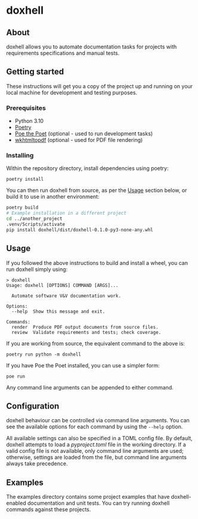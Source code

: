 # doxhell

## About

doxhell allows you to automate documentation tasks for projects with requirements
specifications and manual tests.

## Getting started

These instructions will get you a copy of the project up and running on your local
machine for development and testing purposes.

### Prerequisites

- Python 3.10
- [Poetry](https://python-poetry.org/)
- [Poe the Poet](https://github.com/nat-n/poethepoet) (optional - used to run
  development tasks)
- [wkhtmltopdf](http://wkhtmltopdf.org/) (optional - used for PDF file rendering)

### Installing

Within the repository directory, install dependencies using poetry:
```
poetry install
```

You can then run doxhell from source, as per the [Usage](#Usage) section below, or build
it to use in another environment:
```bash
poetry build
# Example installation in a different project
cd ../another_project
.venv/Scripts/activate
pip install doxhell/dist/doxhell-0.1.0-py3-none-any.whl
```

## Usage

If you followed the above instructions to build and install a wheel, you can run
doxhell simply using:
```
> doxhell
Usage: doxhell [OPTIONS] COMMAND [ARGS]...

  Automate software V&V documentation work.

Options:
  --help  Show this message and exit.

Commands:
  render  Produce PDF output documents from source files.
  review  Validate requirements and tests; check coverage.
```

If you are working from source, the equivalent command to the above is:
```
poetry run python -m doxhell
```

If you have Poe the Poet installed, you can use a simpler form:
```
poe run
```

Any command line arguments can be appended to either command.

## Configuration
doxhell behaviour can be controlled via command line arguments. You can see the
available options for each command by using the `--help` option.

All available settings can also be specified in a TOML config file. By default,
doxhell attempts to load a *pyproject.toml* file in the working directory. If a valid
config file is not available, only command line arguments are used; otherwise, settings
are loaded from the file, but command line arguments always take precedence.

## Examples
The examples directory contains some project examples that have doxhell-enabled
documentation and unit tests. You can try running doxhell commands against these
projects.
